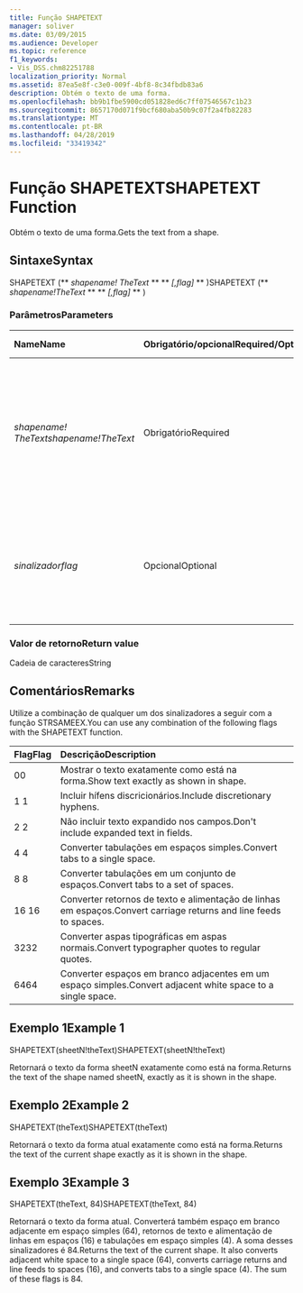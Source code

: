 ```yaml
---
title: Função SHAPETEXT
manager: soliver
ms.date: 03/09/2015
ms.audience: Developer
ms.topic: reference
f1_keywords:
- Vis_DSS.chm82251788
localization_priority: Normal
ms.assetid: 87ea5e8f-c3e0-009f-4bf8-8c34fbdb83a6
description: Obtém o texto de uma forma.
ms.openlocfilehash: bb9b1fbe5900cd051828ed6c7ff07546567c1b23
ms.sourcegitcommit: 8657170d071f9bcf680aba50b9c07f2a4fb82283
ms.translationtype: MT
ms.contentlocale: pt-BR
ms.lasthandoff: 04/28/2019
ms.locfileid: "33419342"
---
```

# <a name="shapetext-function"></a><span data-ttu-id="d7093-103">Função SHAPETEXT</span><span class="sxs-lookup"><span data-stu-id="d7093-103">SHAPETEXT Function</span></span>

<span data-ttu-id="d7093-104">Obtém o texto de uma forma.</span><span class="sxs-lookup"><span data-stu-id="d7093-104">Gets the text from a shape.</span></span> 
  
## <a name="syntax"></a><span data-ttu-id="d7093-105">Sintaxe</span><span class="sxs-lookup"><span data-stu-id="d7093-105">Syntax</span></span>

<span data-ttu-id="d7093-106">SHAPETEXT (\*\* *shapename! TheText* \*\* \*\* *[,flag]* \*\* )</span><span class="sxs-lookup"><span data-stu-id="d7093-106">SHAPETEXT (\*\* *shapename!TheText* \*\* \*\* *[,flag]* \*\* )</span></span> 
  
### <a name="parameters"></a><span data-ttu-id="d7093-107">Parâmetros</span><span class="sxs-lookup"><span data-stu-id="d7093-107">Parameters</span></span>

|<span data-ttu-id="d7093-108">**Name**</span><span class="sxs-lookup"><span data-stu-id="d7093-108">**Name**</span></span>|<span data-ttu-id="d7093-109">**Obrigatório/opcional**</span><span class="sxs-lookup"><span data-stu-id="d7093-109">**Required/Optional**</span></span>|<span data-ttu-id="d7093-110">**Tipo de dados**</span><span class="sxs-lookup"><span data-stu-id="d7093-110">**Data Type**</span></span>|<span data-ttu-id="d7093-111">**Descrição**</span><span class="sxs-lookup"><span data-stu-id="d7093-111">**Description**</span></span>|
|:-----|:-----|:-----|:-----|
| <span data-ttu-id="d7093-112">_shapename! TheText_</span><span class="sxs-lookup"><span data-stu-id="d7093-112">_shapename!TheText_</span></span> <br/> |<span data-ttu-id="d7093-113">Obrigatório</span><span class="sxs-lookup"><span data-stu-id="d7093-113">Required</span></span>  <br/> ||<span data-ttu-id="d7093-114">Uma referência à célula chamada TheText na forma de destino.</span><span class="sxs-lookup"><span data-stu-id="d7093-114">A reference to the cell named TheText in the target shape.</span></span>  <span data-ttu-id="d7093-115">_Shapename!_</span><span class="sxs-lookup"><span data-stu-id="d7093-115">_Shapename!_</span></span> <span data-ttu-id="d7093-116">é o nome da forma da qual você deseja recuperar o texto.</span><span class="sxs-lookup"><span data-stu-id="d7093-116">is the name of the shape from which you want to retrieve the text.</span></span>  <br/> |
| <span data-ttu-id="d7093-117">_sinalizador_</span><span class="sxs-lookup"><span data-stu-id="d7093-117">_flag_</span></span> <br/> |<span data-ttu-id="d7093-118">Opcional</span><span class="sxs-lookup"><span data-stu-id="d7093-118">Optional</span></span>  <br/> |<span data-ttu-id="d7093-119">**Numérica**</span><span class="sxs-lookup"><span data-stu-id="d7093-119">**Numeric**</span></span> <br/> |<span data-ttu-id="d7093-120">Um bit que especifica o formato do texto.</span><span class="sxs-lookup"><span data-stu-id="d7093-120">A bit that specifies the format of the text.</span></span> <span data-ttu-id="d7093-121">O sinalizador padrão (0) mostra o texto exatamente como está na forma.</span><span class="sxs-lookup"><span data-stu-id="d7093-121">The default flag (0) shows the text exactly as it is shown in the shape.</span></span>  <br/> |
   
### <a name="return-value"></a><span data-ttu-id="d7093-122">Valor de retorno</span><span class="sxs-lookup"><span data-stu-id="d7093-122">Return value</span></span>

<span data-ttu-id="d7093-123">Cadeia de caracteres</span><span class="sxs-lookup"><span data-stu-id="d7093-123">String</span></span>
  
## <a name="remarks"></a><span data-ttu-id="d7093-124">Comentários</span><span class="sxs-lookup"><span data-stu-id="d7093-124">Remarks</span></span>

<span data-ttu-id="d7093-125">Utilize a combinação de qualquer um dos sinalizadores a seguir com a função STRSAMEEX.</span><span class="sxs-lookup"><span data-stu-id="d7093-125">You can use any combination of the following flags with the SHAPETEXT function.</span></span>
  
|<span data-ttu-id="d7093-126">**Flag**</span><span class="sxs-lookup"><span data-stu-id="d7093-126">**Flag**</span></span>|<span data-ttu-id="d7093-127">**Descrição**</span><span class="sxs-lookup"><span data-stu-id="d7093-127">**Description**</span></span>|
|:-----|:-----|
|<span data-ttu-id="d7093-128">0</span><span class="sxs-lookup"><span data-stu-id="d7093-128">0</span></span>  <br/> |<span data-ttu-id="d7093-129">Mostrar o texto exatamente como está na forma.</span><span class="sxs-lookup"><span data-stu-id="d7093-129">Show text exactly as shown in shape.</span></span>  <br/> |
|<span data-ttu-id="d7093-130">1 </span><span class="sxs-lookup"><span data-stu-id="d7093-130">1</span></span>  <br/> |<span data-ttu-id="d7093-131">Incluir hífens discricionários.</span><span class="sxs-lookup"><span data-stu-id="d7093-131">Include discretionary hyphens.</span></span>  <br/> |
|<span data-ttu-id="d7093-132">2 </span><span class="sxs-lookup"><span data-stu-id="d7093-132">2</span></span>  <br/> |<span data-ttu-id="d7093-133">Não incluir texto expandido nos campos.</span><span class="sxs-lookup"><span data-stu-id="d7093-133">Don't include expanded text in fields.</span></span>  <br/> |
|<span data-ttu-id="d7093-134">4 </span><span class="sxs-lookup"><span data-stu-id="d7093-134">4</span></span>  <br/> |<span data-ttu-id="d7093-135">Converter tabulações em espaços simples.</span><span class="sxs-lookup"><span data-stu-id="d7093-135">Convert tabs to a single space.</span></span>  <br/> |
|<span data-ttu-id="d7093-136">8 </span><span class="sxs-lookup"><span data-stu-id="d7093-136">8</span></span>  <br/> |<span data-ttu-id="d7093-137">Converter tabulações em um conjunto de espaços.</span><span class="sxs-lookup"><span data-stu-id="d7093-137">Convert tabs to a set of spaces.</span></span>  <br/> |
|<span data-ttu-id="d7093-138">16 </span><span class="sxs-lookup"><span data-stu-id="d7093-138">16</span></span>  <br/> |<span data-ttu-id="d7093-139">Converter retornos de texto e alimentação de linhas em espaços.</span><span class="sxs-lookup"><span data-stu-id="d7093-139">Convert carriage returns and line feeds to spaces.</span></span>  <br/> |
|<span data-ttu-id="d7093-140">32</span><span class="sxs-lookup"><span data-stu-id="d7093-140">32</span></span>  <br/> |<span data-ttu-id="d7093-141">Converter aspas tipográficas em aspas normais.</span><span class="sxs-lookup"><span data-stu-id="d7093-141">Convert typographer quotes to regular quotes.</span></span>  <br/> |
|<span data-ttu-id="d7093-142">64</span><span class="sxs-lookup"><span data-stu-id="d7093-142">64</span></span>  <br/> |<span data-ttu-id="d7093-143">Converter espaços em branco adjacentes em um espaço simples.</span><span class="sxs-lookup"><span data-stu-id="d7093-143">Convert adjacent white space to a single space.</span></span>  <br/> |
   
## <a name="example-1"></a><span data-ttu-id="d7093-144">Exemplo 1</span><span class="sxs-lookup"><span data-stu-id="d7093-144">Example 1</span></span>

<span data-ttu-id="d7093-145">SHAPETEXT(sheetN!theText)</span><span class="sxs-lookup"><span data-stu-id="d7093-145">SHAPETEXT(sheetN!theText)</span></span>
  
<span data-ttu-id="d7093-146">Retornará o texto da forma sheetN exatamente como está na forma.</span><span class="sxs-lookup"><span data-stu-id="d7093-146">Returns the text of the shape named sheetN, exactly as it is shown in the shape.</span></span>
  
## <a name="example-2"></a><span data-ttu-id="d7093-147">Exemplo 2</span><span class="sxs-lookup"><span data-stu-id="d7093-147">Example 2</span></span>

<span data-ttu-id="d7093-148">SHAPETEXT(theText)</span><span class="sxs-lookup"><span data-stu-id="d7093-148">SHAPETEXT(theText)</span></span>
  
<span data-ttu-id="d7093-149">Retornará o texto da forma atual exatamente como está na forma.</span><span class="sxs-lookup"><span data-stu-id="d7093-149">Returns the text of the current shape exactly as it is shown in the shape.</span></span>
  
## <a name="example-3"></a><span data-ttu-id="d7093-150">Exemplo 3</span><span class="sxs-lookup"><span data-stu-id="d7093-150">Example 3</span></span>

<span data-ttu-id="d7093-151">SHAPETEXT(theText, 84)</span><span class="sxs-lookup"><span data-stu-id="d7093-151">SHAPETEXT(theText, 84)</span></span>
  
<span data-ttu-id="d7093-p103">Retornará o texto da forma atual. Converterá também espaço em branco adjacente em espaço simples (64), retornos de texto e alimentação de linhas em espaços (16) e tabulações em espaço simples (4). A soma desses sinalizadores é 84.</span><span class="sxs-lookup"><span data-stu-id="d7093-p103">Returns the text of the current shape. It also converts adjacent white space to a single space (64), converts carriage returns and line feeds to spaces (16), and converts tabs to a single space (4). The sum of these flags is 84.</span></span>
  

